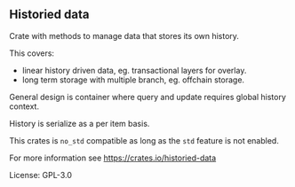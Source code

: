 ## Historied data

Crate with methods to manage data that stores its own history.

This covers:
- linear history driven data, eg. transactional layers for overlay.
- long term storage with multiple branch, eg. offchain storage.

General design is container where query and update requires global
history context.

History is serialize as a per item basis.

This crates is `no_std` compatible as long as the `std` feature is not enabled.

For more information see <https://crates.io/historied-data>

License: GPL-3.0
